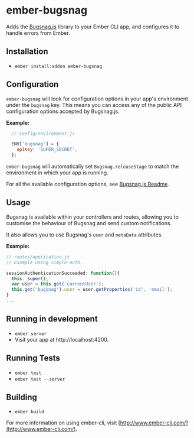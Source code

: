 # ember-bugsnag

Adds the [Bugsnag.js](https://github.com/bugsnag/bugsnag-js) library to your Ember CLI app, and configures it to handle errors from Ember.

## Installation

* `ember install:addon ember-bugsnag`

## Configuration

`ember-bugsnag` will look for configuration options in your app's environment under the `bugsnag` key. This means you can access any of the public API configuration options accepted by Bugsnag.js.

**Example:**
```js
  // config/environment.js

  ENV['bugsnag'] = {
    apiKey: 'SUPER_SECRET',
  };
```

`ember-bugsnag` will automatically set `Bugsnag.releaseStage` to match the environment in which your app is running.

For all the available configuration options, see [Bugsnag.js Readme](https://github.com/bugsnag/bugsnag-js/blob/master/README.md).

## Usage

Bugsnag is available within your controllers and routes, allowing you to customise the behaviour of Bugsnag and send custom notifications. 

It also allows you to use Bugsnag's `user` and `metaData` attributes.

**Example:**

```js
// routes/application.js
// Example using simple-auth.

sessionAuthenticationSucceeded: function(){
  this._super();
  var user = this.get('currentUser');
  this.get('bugsnag').user = user.getProperties('id', 'email');
}
...

```

## Running in development

* `ember server`
* Visit your app at http://localhost:4200.

## Running Tests

* `ember test`
* `ember test --server`

## Building

* `ember build`

For more information on using ember-cli, visit [http://www.ember-cli.com/](http://www.ember-cli.com/).
